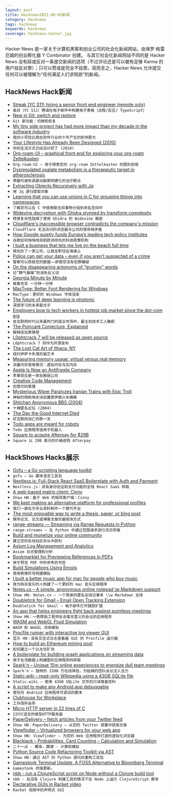 ```yaml
---
layout: post
title: Hacknews2021-08-02新闻
category: Hacknews
tags: hacknews
keywords: hacknews
coverage: hacknews-banner.jpg
---
```


Hacker News 是一家关于计算机黑客和创业公司的社会化新闻网站，由保罗·格雷厄姆的创业孵化器 Y Combinator 创建。
与其它社会化新闻网站不同的是 Hacker News 没有踩或反对一条提交新闻的选项（不过评论还是可以被有足够 Karma 的用户投反对票）；只可以赞或是完全不投票。简而言之，Hacker News 允许提交任何可以被理解为“任何满足人们求知欲”的新闻。

## HackNews Hack新闻


- [Streak (YC S11) hiring a senior front end engineer (remote only)](https://www.streak.com/careers/product-engineer)
- `条纹（YC S11）聘请在电子邮件中构建电子表格（远程/反应/ TypeScript）`
- [New in Git: switch and restore](https://www.banterly.net/2021/07/31/new-in-git-switch-and-restore/)
- `Git 新功能：切换和恢复`
- [My tiny side project has had more impact than my decade in the software industry](https://mike.zwobble.org/2021/08/side-projects-vs-industry/)
- `我的小项目比我在软件行业的十年产生的影响更大`
- [Your Lifestyle Has Already Been Designed (2010)](https://www.raptitude.com/2010/07/your-lifestyle-has-already-been-designed/)
- `你的生活方式已经设计好了 (2010)`
- [Org-roam-UI – graphical front end for exploring your org-roam Zettelkasten](https://github.com/org-roam/org-roam-ui)
- `Org-roam-UI – 用于探索您的 org-roam Zettelkasten 的图形前端`
- [Dysregulated oxalate metabolism is a therapeutic target in atherosclerosis](https://www.cell.com/cell-reports/fulltext/S2211-1247(21)00833-0)
- `草酸代谢失调是动脉粥样硬化的治疗靶点`
- [Extracting Objects Recursively with Jq](https://til.simonwillison.net/jq/extracting-objects-recursively)
- `用 Jq 递归提取对象`
- [Learning that you can use unions in C for grouping things into namespaces](https://utcc.utoronto.ca/~cks/space/blog/programming/CUnionsForNamespaces)
- `了解您可以在 C 中使用联合将事物分组到命名空间中`
- [Widevine decryption with Ghidra stymied by transform complexity](https://github.com/Satsuoni/widevine-l3-guesser)
- `转换复杂性阻碍了使用 Ghidra 的 Widevine 解密`
- [Cloudflare's inaccessible browser contradicts the company's mission](https://mwcampbell.github.io/cloudflare-browser-isolation-letter/)
- `Cloudflare 无法访问的浏览器与公司的使命相矛盾`
- [How Google quietly funds Europe’s leading tech policy institutes](https://www.newstatesman.com/business/sectors/2021/07/how-google-quietly-funds-europe-s-leading-tech-policy-institutes)
- `谷歌如何悄悄地资助欧洲领先的科技政策机构`
- [I built a business that lets me live on the beach full time](https://www.expatsoftware.com/Articles/guy-on-the-beach-with-a-laptop.html)
- `我创办了一家公司，让我全职住在海滩上`
- [Police can get your data – even if you aren’t suspected of a crime](https://www.vox.com/recode/22565926/police-law-enforcement-data-warrant)
- `警察可以获取您的数据——即使您没有犯罪嫌疑`
- [On the disappearing antonyms of “grumpy” words](https://lithub.com/kempt-couth-ruth-on-the-disappearing-antonyms-of-grumpy-words/)
- `论“脾气暴躁”的消失反义词`
- [Georgia Minute by Minute](http://riowang.blogspot.com/2021/06/georgia-minute-by-minute.html)
- `格鲁吉亚 一分钟一分钟`
- [MacType: Better Font Rendering for Windows](https://github.com/snowie2000/mactype)
- `MacType：更好的 Windows 字体渲染`
- [The future of deep learning is photonic](https://spectrum.ieee.org/the-future-of-deep-learning-is-photonic)
- `深度学习的未来是光子`
- [Employers bow to tech workers in hottest job market since the dot-com era](https://www.latimes.com/business/story/2021-07-31/employers-bow-down-to-tech-workers-in-hottest-job-market)
- `自互联网时代以来最热门的就业市场中，雇主向技术工人鞠躬`
- [The Poincaré Conjecture, Explained](https://www.privatdozent.co/p/the-poincare-conjecture)
- `解释庞加莱猜想`
- [L0phtcrack 7 will be released as open source](https://twitter.com/dildog/status/1421830165911556099)
- `L0phtcrack 7 将作为开源发布`
- [The Lost Cat Art of Ithaca, NY](https://www.lostcatithaca.com/map/)
- `纽约伊萨卡失落的猫艺术`
- [Measuring memory usage: virtual versus real memory](https://lemire.me/blog/2021/07/29/measuring-memory-usage-virtual-versus-real-memory/)
- `测量内存使用情况：虚拟内存与实内存`
- [Apple Is Now an Antifragile Company](https://tidbits.com/2021/07/30/apple-is-now-an-antifragile-company/)
- `苹果现在是一家反脆弱公司`
- [Creative Code Management](https://www.bit-101.com/blog/2021/08/creative-code-management/)
- `创意代码管理`
- [Mysterious Wiper Paralyzes Iranian Trains with Epic Troll](https://labs.sentinelone.com/meteorexpress-mysterious-wiper-paralyzes-iranian-trains-with-epic-troll/)
- `神秘的雨刷用史诗巨魔使伊朗火车瘫痪`
- [Shiichan Anonymous BBS (2004)](https://wakaba.c3.cx/shii/shiichan)
- `十禅匿名论坛 (2004)`
- [The Day the Good Internet Died](https://www.theringer.com/2021/7/21/22586870/google-reader-ode-end-of-the-good-internet)
- `好互联网消亡的那一天`
- [Todo apps are meant for robots](https://blog.frantic.im/all/todo-apps-are-meant-for-robots/)
- `Todo 应用程序适用于机器人`
- [Square to acquire Afterpay for $29B](https://squareup.com/us/en/press/square-announces-plans-to-acquire-afterpay)
- `Square 以 29B 美元的价格收购 Afterpay`


## HackShows Hacks展示

- [ Gofu – a Go scripting language toolkit](https://github.com/codr7/gofu)
- `gofu – Go 脚本语言工具包`
- [ Nextless.js: Full-Stack React SaaS Boilerplate with Auth and Payment](https://nextlessjs.com)
- `Nextless.js：具有身份验证和支付功能的全栈 React SaaS 样板`
- [ A web-based matrix client: Cinny](https://github.com/ajbura/cinny/releases/tag/v1.0.0)
- `Show HN：基于 Web 的矩阵客户端：Cinny`
- [ We kept making an alternative platform for professional profiles](https://read.cv/cv/B3N1GcOjWapaIZy8pNkV)
- `我们一直在为专业资料制作一个替代平台`
- [ The most enjoyable way to write a thesis, paper, or blog post](https://www.monsterwriter.app/)
- `撰写论文、论文或博客文章的最愉快方式`
- [ range-streams — Streaming via Range Requests in Python](https://github.com/lmmx/range-streams)
- `range-streams — 在 Python 中通过范围请求进行流式传输`
- [ Build and monetize your online community](https://discoflip.com)
- `建立您的在线社区并从中获利`
- [ Axiom Log Management and Analytics](https://axiom.co)
- `Axiom 日志管理和分析`
- [ Bookmarklet for Previewing References in PDFs](https://github.com/belinghy/PDFRefPreview)
- `用于预览 PDF 中的参考的书签`
- [ Build Simulations Using Emojis](https://simoji.pub/index.html#example%20fire)
- `使用表情符号构建模拟`
- [ I built a better music app for mac for people who buy music](https://brushedtype.co/doppler/)
- `我为购买音乐的人构建了一个更好的 mac 音乐应用程序`
- [ Notes.cx – A simple, anonymous online notepad \w Markdown support](https://notes.cx/)
- `Show HN: Notes.cx – 一个简单的匿名在线记事本 \\w Markdown 支持`
- [ Doubletick for Gmail – Email Open Tracking Extension](https://www.getdoubletick.com)
- `Doubletick for Gmail – 电子邮件打开跟踪扩展`
- [ An app that helps engineers fight back against pointless meetings](https://github.com/syncfast/clockwise)
- `Show HN：一款帮助工程师反击毫无意义的会议的应用程序`
- [ WASM and WebGL Fluid Simulation](https://birchlabs.co.uk/liquidfun-wasm/)
- `WASM 和 WebGL 流体模拟`
- [ Procfile runner with interactive log viewer GUI](https://exo.deref.io/)
- `显示 HN：具有交互式日志查看器 GUI 的 Procfile 运行器`
- [ How to build an Ethereum mining pool](https://github.com/Mining-DAO/docs/blob/master/ethereum-mining-pool-howto.md)
- `如何建立一个以太坊矿池`
- [ A boilerplate for building graph applications on streaming data](https://github.com/memgraph/example-streaming-app)
- `用于在流数据上构建图形应用程序的样板`
- [ Spark'n – Unique 15m online experiences to energize dull team meetings](https://sparkn.ai)
- `Spark'n – 独特的 1500 万在线体验，为枯燥的团队会议注入活力`
- [ Static.wiki – read-only Wikipedia using a 43GB SQLite file](http://static.wiki/)
- `Static.wiki – 使用 43GB SQLite 文件的只读维基百科`
- [ A script to make any Android app debuggable](https://github.com/julKali/makeDebuggable)
- `使任何 Android 应用程序可调试的脚本`
- [ Clubhouse for Workplace](https://www.brewbreak.chat/)
- `工作场所会所`
- [ Micro HTTP server in 22 lines of C](https://twitter.com/ilyakurdyukov/status/1421349901720510465)
- `22行C语言的微型HTTP服务器`
- [ PaperDelivery – fetch articles from your Twitter feed](https://paperdelivery.co/)
- `Show HN：PaperDelivery – 从您的 Twitter 提要中获取文章`
- [ Viewfinder – Virtualized browsers for your web app](https://github.com/i5ik/ViewFinder)
- `Show HN: Viewfinder – 为您的 Web 应用程序打造的虚拟化浏览器`
- [ Blackjack – Probabilities, Card Counting – Calculation and Simulation](https://easylang.online/apps/tut_blackj.html)
- `二十一点 - 概率，算牌 - 计算和模拟`
- [ Python Source Code Refactoring Toolkit via AST](https://github.com/isidentical/refactor)
- `Show HN：通过 AST 的 Python 源代码重构工具包`
- [ Gamestonk Terminal Update. A FOSS Alternative to Bloomberg Terminal](item?id=28026443)
- `Gamestonk 终端更新。`
- [ nbb - run a ClojureScript script on Node without a Clojure build tool](https://github.com/borkdude/nbb)
- `nbb - 在没有 Clojure 构建工具的情况下在 Node 上运行 ClojureScript 脚本`
- [ Declarative GUIs in Racket video](https://www.youtube.com/watch?v=AXJ9tTVGDwU)
- `Racket 视频中的声明式 GUI`

